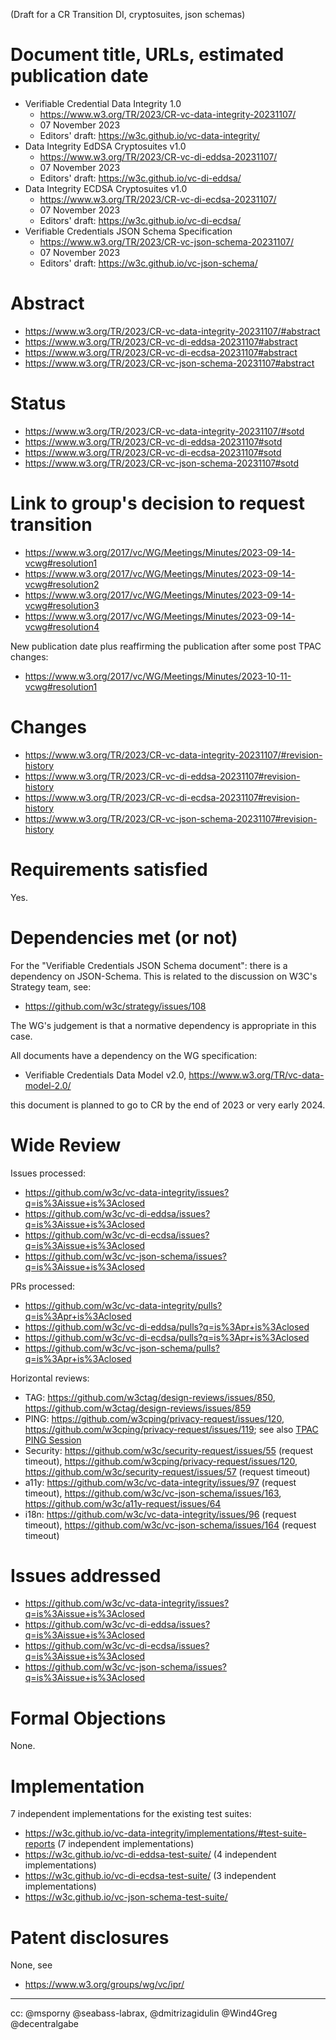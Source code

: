 (Draft for a CR Transition DI, cryptosuites, json schemas)


# Document title, URLs, estimated publication date

- Verifiable Credential Data Integrity 1.0
  - https://www.w3.org/TR/2023/CR-vc-data-integrity-20231107/
  - 07 November 2023
  - Editors' draft: https://w3c.github.io/vc-data-integrity/
- Data Integrity EdDSA Cryptosuites v1.0
  - https://www.w3.org/TR/2023/CR-vc-di-eddsa-20231107/
  - 07 November 2023
  - Editors' draft: https://w3c.github.io/vc-di-eddsa/
- Data Integrity ECDSA Cryptosuites v1.0
  - https://www.w3.org/TR/2023/CR-vc-di-ecdsa-20231107/
  - 07 November 2023
  - Editors' draft: https://w3c.github.io/vc-di-ecdsa/
- Verifiable Credentials JSON Schema Specification
  - https://www.w3.org/TR/2023/CR-vc-json-schema-20231107/
  - 07 November 2023
  - Editors' draft: https://w3c.github.io/vc-json-schema/

# Abstract

- https://www.w3.org/TR/2023/CR-vc-data-integrity-20231107/#abstract
- https://www.w3.org/TR/2023/CR-vc-di-eddsa-20231107#abstract
- https://www.w3.org/TR/2023/CR-vc-di-ecdsa-20231107#abstract
- https://www.w3.org/TR/2023/CR-vc-json-schema-20231107#abstract

# Status

- https://www.w3.org/TR/2023/CR-vc-data-integrity-20231107/#sotd
- https://www.w3.org/TR/2023/CR-vc-di-eddsa-20231107#sotd
- https://www.w3.org/TR/2023/CR-vc-di-ecdsa-20231107#sotd
- https://www.w3.org/TR/2023/CR-vc-json-schema-20231107#sotd
  
# Link to group's decision to request transition

- https://www.w3.org/2017/vc/WG/Meetings/Minutes/2023-09-14-vcwg#resolution1
- https://www.w3.org/2017/vc/WG/Meetings/Minutes/2023-09-14-vcwg#resolution2
- https://www.w3.org/2017/vc/WG/Meetings/Minutes/2023-09-14-vcwg#resolution3
- https://www.w3.org/2017/vc/WG/Meetings/Minutes/2023-09-14-vcwg#resolution4

New publication date plus reaffirming the publication after some post TPAC changes:

- https://www.w3.org/2017/vc/WG/Meetings/Minutes/2023-10-11-vcwg#resolution1

# Changes

- https://www.w3.org/TR/2023/CR-vc-data-integrity-20231107/#revision-history
- https://www.w3.org/TR/2023/CR-vc-di-eddsa-20231107#revision-history
- https://www.w3.org/TR/2023/CR-vc-di-ecdsa-20231107#revision-history
- https://www.w3.org/TR/2023/CR-vc-json-schema-20231107#revision-history

# Requirements satisfied

Yes.

# Dependencies met (or not)

For the "Verifiable Credentials JSON Schema document": there is a dependency on JSON-Schema. This is related
to the discussion on W3C's Strategy team, see:

- https://github.com/w3c/strategy/issues/108

The WG's judgement is that a normative dependency is appropriate in this case.

All documents have a dependency on the WG specification:

- Verifiable Credentials Data Model v2.0, https://www.w3.org/TR/vc-data-model-2.0/

this document is planned to go to CR by the end of 2023 or very early 2024.

# Wide Review

Issues processed:
- https://github.com/w3c/vc-data-integrity/issues?q=is%3Aissue+is%3Aclosed
- https://github.com/w3c/vc-di-eddsa/issues?q=is%3Aissue+is%3Aclosed
- https://github.com/w3c/vc-di-ecdsa/issues?q=is%3Aissue+is%3Aclosed
- https://github.com/w3c/vc-json-schema/issues?q=is%3Aissue+is%3Aclosed

PRs processed:
- https://github.com/w3c/vc-data-integrity/pulls?q=is%3Apr+is%3Aclosed
- https://github.com/w3c/vc-di-eddsa/pulls?q=is%3Apr+is%3Aclosed
- https://github.com/w3c/vc-di-ecdsa/pulls?q=is%3Apr+is%3Aclosed
- https://github.com/w3c/vc-json-schema/pulls?q=is%3Apr+is%3Aclosed

Horizontal reviews:
* TAG: https://github.com/w3ctag/design-reviews/issues/850, https://github.com/w3ctag/design-reviews/issues/859
* PING: https://github.com/w3cping/privacy-request/issues/120, https://github.com/w3cping/privacy-request/issues/119; see also [TPAC PING Session](https://www.w3.org/2017/vc/WG/Meetings/Minutes/2023-09-15-vcwg#section3)
* Security: https://github.com/w3c/security-request/issues/55 (request timeout), https://github.com/w3cping/privacy-request/issues/120, https://github.com/w3c/security-request/issues/57 (request timeout)
* a11y: https://github.com/w3c/vc-data-integrity/issues/97 (request timeout), https://github.com/w3c/vc-json-schema/issues/163, https://github.com/w3c/a11y-request/issues/64
* i18n: https://github.com/w3c/vc-data-integrity/issues/96 (request timeout), https://github.com/w3c/vc-json-schema/issues/164 (request timeout)

# Issues addressed

- https://github.com/w3c/vc-data-integrity/issues?q=is%3Aissue+is%3Aclosed
- https://github.com/w3c/vc-di-eddsa/issues?q=is%3Aissue+is%3Aclosed
- https://github.com/w3c/vc-di-ecdsa/issues?q=is%3Aissue+is%3Aclosed
- https://github.com/w3c/vc-json-schema/issues?q=is%3Aissue+is%3Aclosed

# Formal Objections

None.

# Implementation

7 independent implementations for the existing test suites:

- https://w3c.github.io/vc-data-integrity/implementations/#test-suite-reports (7 independent implementations)
- https://w3c.github.io/vc-di-eddsa-test-suite/ (4 independent implementations)
- https://w3c.github.io/vc-di-ecdsa-test-suite/ (3 independent implementations)
- https://w3c.github.io/vc-json-schema-test-suite/

# Patent disclosures

None, see

- https://www.w3.org/groups/wg/vc/ipr/

---

cc: @msporny @seabass-labrax, @dmitrizagidulin @Wind4Greg @decentralgabe
